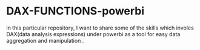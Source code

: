 # DAX-FUNCTIONS-powerbi
in this particular repository, I want to share some of the skills which involes DAX(data analysis expressions) under powerbi as a tool for easy data aggregation and manipulation .
